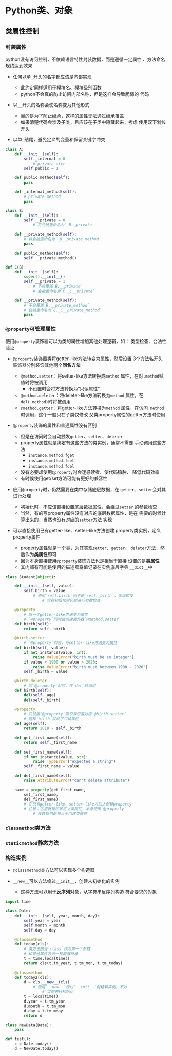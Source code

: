 #	Python类、对象

##	类属性控制

###	封装属性

python没有访问控制，不依赖语言特性封装数据，而是遵循一定属性
、方法命名规约达到效果

-	任何以单`_`开头的名字都应该是内部实现
	-	此约定同样适用于模块名、模块级别函数
	-	python不会真的防止访问内部名称，但是这样会导致脆弱的
		代码

-	以`__`开头的名称会使名称变为其他形式
	-	目的是为了防止继承，这样的属性无法通过继承覆盖
	-	如果清楚代码会涉及子类，且应该在子类中隐藏起来，考虑
		使用双下划线开头

-	以单`_`结尾，避免定义的变量和保留关键字冲突

```python
class A:
	def __init__(self):
		self._internal = 0
			# private attr
		self.public = 1

	def public_method(self):
		pass

	def _internal_method(self):
		# private method
		pass

class B:
	def __init__(self):
		self.__private = 0
			# 将会被重命名为`_B__private`

	def __private_method(self):
		# 将会被重命名为`_B__private_method`
		pass

	def public_method(self):
		self.__private_method()

def C(B):
	def __init__(self):
		super().__init__()
		self.__private = 1
			# 不会覆盖`B.__private`
			# 会被重命名为`C._C__private`

	def __private_method(self):
		# 不会覆盖`B.__private_method`
		# 会被重命名为`C._C__private_method`
		pass
```

###	`@property`可管理属性

使用`@property`装饰器可以为类的属性增加其他处理逻辑，如：
类型检查、合法性验证

-	`@property`装饰器类将getter-like方法转变为属性，然后设置
	3个方法名开头装饰器分别装饰其他两个**同名方法**

	-	`@method.setter`：将setter-like方法转换成`method`
		属性，在对`.method`赋值时将被调用
		-	不设置时会将方法转换为“只读属性”
	-	`@method.deleter`：将deleter-like方法转换为`method`
		属性，在`del(.method)`时将被调用
	-	`@method.getter`：将getter-like方法转换为`method`
		属性，在访问`.method`时调用，这个一般只在子类仅修改
		父类property属性的getter方法时使用

-	`@property`装饰的属性和普通属性没有区别

	-	但是在访问时会自动触发`getter`、`setter`、`deleter`
	-	property属性就是绑定有这些方法的类实例，通常不需要
		手动调用这些方法
		-	`instance.method.fget`
		-	`instance.method.fset`
		-	`instance.method.fdel`
	-	没有必要却使用`@property`时会迷惑读者、使代码臃肿、
		降低代码效率
	-	有时候使用get/set方法可能有更好的兼容性

-	应用`@property`时，仍然需要在类中存储底层数据，在
	`getter`、`setter`会对其进行处理

	-	初始化时，不应该直接设置底层数据属性，会绕过`setter`
		的参数检查
	-	当然，有的写property属性没有对应的底层数据属性，是在
		需要的时候计算出来的，当然也没有对应的`setter`方法
		实现

-	可以直接使用已有getter-like、setter-like方法创建
	property类实例，定义property属性

	-	property属性就是一个类，为其实现`setter`、`getter`、
		`deleter`方法，然后作为**类属性**即可
	-	因为本身直接使用`@property`装饰方法也是相当于直接
		设置的是**类属性**
	-	其内部有可能是使用的描述器将值记录在实例底层字典
		`__dict__`中

```python
class Student(object):

	def __init__(self, value):
		self.birth = value
			# 使用`self.birth`而不是`self._birth`，保证即使
				# 实在初始化时仍然进行参数检查

	@property
		# 将一个getter-like方法变为属性
		# `@property`同时会创建装饰器`@method.setter`
	def birth(self):
		return self._birth

	@birth.setter
		# `@property`对应，将setter-like方法变为属性
	def birth(self, value):
		if not instance(value, int):
			raise ValueError("birth must be an integer")
		if value < 1900 or value > 2020:
			raise ValueError("birth must between 1900 ~ 2020")
		self._birth = value

	@birth.deleter
		# 同`@property`对应，在`del`时调用
	def birth(self):
		del(self._age)
		del(self._birth)

	@property
		# 只设置`@property`而没有设置对应`@birth.setter`
		# 这样`birth`就成了只读属性
	def age(self):
		return 2018 - self._birth

	def get_first_name(self):
		return self._first_name
	
	def set_first_name(self):
		if not instance(value, str):
			raise TypeError("expected a string")
		self._first_name = value

	def del_first_name(self):
		raise AttributeError("can't delete attribute")

	name = property(get_first_name,
		set_first_name,
		del_first_name)
		# 在已有getter-like、setter-like方法上创建property
		# 注意：这里就是应该定义类属性，本身使用`@property`
			# 装饰器也是相当于创建类属性
```

###	`classmethod`类方法

###	`staticmethod`静态方法

###	构造实例

-	`@classmethod`类方法可以实现多个构造器

-	`__new__`可以方法绕过`__init__`，创建未初始化的实例

	-	这种方法可以用于**反序列**对象，从字符串反序列构造
		符合要求的对象

```python
import time

class Date:
	def __init__(self, year, month, day):
		self.year = year
		self.month = month
		self.day = day

	@classmethod
	def today(cls):
		# 类方法接受`class`作为第一个参数
		# 和普通属性方法一样能够继承
		t = time.localtime()
		return cls(t.tm_year, t.tm_mon, t.tm_today)

	@classmethod
	def today2(cls):
		d = cls.__new__(cls)
			# 使用`__new__`绕过`__init__`创建新实例，不对
				# 实例进行初始化
		t = localtime()
		d.year = t.tm_year
		d.month = t.tm_mon
		d.day = t.tm_mday
		return d

class NewData(Date):
	pass

def test():
	c = Date.today()
	d = NewDate.today()
```

